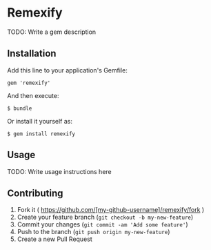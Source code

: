 # Remexify

TODO: Write a gem description

## Installation

Add this line to your application's Gemfile:

    gem 'remexify'

And then execute:

    $ bundle

Or install it yourself as:

    $ gem install remexify

## Usage

TODO: Write usage instructions here

## Contributing

1. Fork it ( https://github.com/[my-github-username]/remexify/fork )
2. Create your feature branch (`git checkout -b my-new-feature`)
3. Commit your changes (`git commit -am 'Add some feature'`)
4. Push to the branch (`git push origin my-new-feature`)
5. Create a new Pull Request
